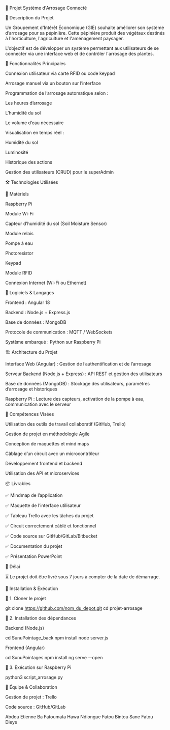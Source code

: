 🌿 Projet Système d'Arrosage Connecté

📌 Description du Projet

Un Groupement d'Intérêt Économique (GIE) souhaite améliorer son système d’arrosage pour sa pépinière. Cette pépinière produit des végétaux destinés à l'horticulture, l'agriculture et l'aménagement paysager.

L'objectif est de développer un système permettant aux utilisateurs de se connecter via une interface web et de contrôler l'arrosage des plantes.

🎯 Fonctionnalités Principales

Connexion utilisateur via carte RFID ou code keypad

Arrosage manuel via un bouton sur l’interface

Programmation de l’arrosage automatique selon :

Les heures d’arrosage

L’humidité du sol

Le volume d’eau nécessaire

Visualisation en temps réel :

Humidité du sol

Luminosité

Historique des actions

Gestion des utilisateurs (CRUD) pour le superAdmin

🛠️ Technologies Utilisées

📌 Matériels

Raspberry Pi

Module Wi-Fi

Capteur d’humidité du sol (Soil Moisture Sensor)

Module relais

Pompe à eau

Photoresistor

Keypad

Module RFID

Connexion Internet (Wi-Fi ou Ethernet)

📌 Logiciels & Langages

Frontend : Angular 18

Backend : Node.js + Express.js

Base de données : MongoDB

Protocole de communication : MQTT / WebSockets

Système embarqué : Python sur Raspberry Pi

🏗️ Architecture du Projet

Interface Web (Angular) : Gestion de l’authentification et de l’arrosage

Serveur Backend (Node.js + Express) : API REST et gestion des utilisateurs

Base de données (MongoDB) : Stockage des utilisateurs, paramètres d’arrosage et historiques

Raspberry Pi : Lecture des capteurs, activation de la pompe à eau, communication avec le serveur

📌 Compétences Visées

Utilisation des outils de travail collaboratif (GitHub, Trello)

Gestion de projet en méthodologie Agile

Conception de maquettes et mind maps

Câblage d’un circuit avec un microcontrôleur

Développement frontend et backend

Utilisation des API et microservices

📦 Livrables

✅ Mindmap de l’application

✅ Maquette de l’interface utilisateur

✅ Tableau Trello avec les tâches du projet

✅ Circuit correctement câblé et fonctionnel

✅ Code source sur GitHub/GitLab/Bitbucket

✅ Documentation du projet

✅ Présentation PowerPoint

📅 Délai

⏳ Le projet doit être livré sous 7 jours à compter de la date de démarrage.

🚀 Installation & Exécution

📌 1. Cloner le projet

 git clone https://github.com/nom_du_depot.git
 cd projet-arrosage

📌 2. Installation des dépendances

Backend (Node.js)

 cd SunuPointage_back
 npm install
 node server.js

Frontend (Angular)

 cd SunuPointages
 npm install
 ng serve --open

📌 3. Exécution sur Raspberry Pi

 python3 script_arrosage.py

👥 Équipe & Collaboration

Gestion de projet : Trello

Code source : GitHub/GitLab

Abdou Etienne Ba
Fatoumata Hawa Ndiongue
Fatou Bintou Sane
Fatou Dieye

